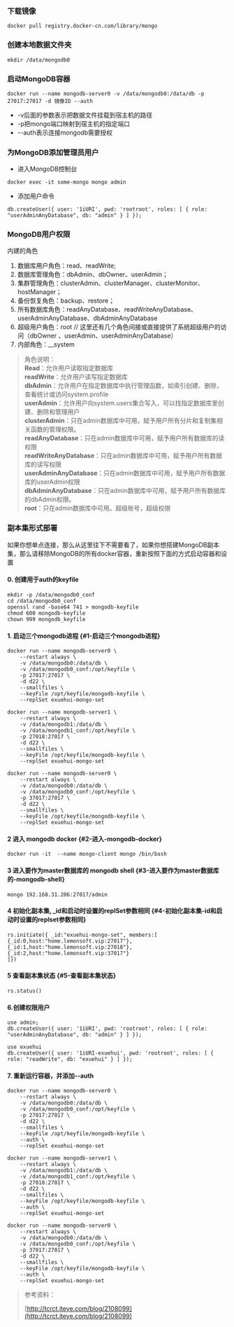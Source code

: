 ### 下载镜像

```
docker pull registry.docker-cn.com/library/mongo
```

### 创建本地数据文件夹

```
mkdir /data/mongodb0
```

### 启动MongoDB容器

```
docker run --name mongodb-server0 -v /data/mongodb0:/data/db -p 27017:27017 -d 镜像ID --auth
```

* -v后面的参数表示把数据文件挂载到宿主机的路径
* -p把mongo端口映射到宿主机的指定端口
* --auth表示连接mongodb需要授权

### 为MongoDB添加管理员用户

* 进入MongoDB控制台

```
docker exec -it some-mongo mongo admin
```

* 添加用户命令

```
db.createUser({ user: '1iURI', pwd: 'rootroot', roles: [ { role: "userAdminAnyDatabase", db: "admin" } ] });
```

### MongoDB用户权限

内建的角色

1. 数据库用户角色：read、readWrite;
2. 数据库管理角色：dbAdmin、dbOwner、userAdmin；
3. 集群管理角色：clusterAdmin、clusterManager、clusterMonitor、hostManager；
4. 备份恢复角色：backup、restore；
5. 所有数据库角色：readAnyDatabase、readWriteAnyDatabase、userAdminAnyDatabase、dbAdminAnyDatabase
6. 超级用户角色：root // 这里还有几个角色间接或直接提供了系统超级用户的访问（dbOwner 、userAdmin、userAdminAnyDatabase）
7. 内部角色：\_\_system

> 角色说明：  
> **Read**：允许用户读取指定数据库  
> **readWrite**：允许用户读写指定数据库  
> **dbAdmin**：允许用户在指定数据库中执行管理函数，如索引创建、删除，查看统计或访问system.profile  
> **userAdmin**：允许用户向system.users集合写入，可以找指定数据库里创建、删除和管理用户  
> **clusterAdmin**：只在admin数据库中可用，赋予用户所有分片和复制集相关函数的管理权限。  
> **readAnyDatabase**：只在admin数据库中可用，赋予用户所有数据库的读权限  
> **readWriteAnyDatabase**：只在admin数据库中可用，赋予用户所有数据库的读写权限  
> **userAdminAnyDatabase**：只在admin数据库中可用，赋予用户所有数据库的userAdmin权限  
> **dbAdminAnyDatabase**：只在admin数据库中可用，赋予用户所有数据库的dbAdmin权限。  
> **root**：只在admin数据库中可用。超级账号，超级权限

### 副本集形式部署

如果你想单点连接，那么从这里往下不需要看了，如果你想搭建MongoDB副本集，那么请移除MongoDB的所有docker容器，重新按照下面的方式启动容器和设置

#### 0. 创建用于auth的keyfile

```
mkdir -p /data/mongodb0_conf
cd /data/mongodb0_conf
openssl rand -base64 741 > mongodb-keyfile  
chmod 600 mongodb-keyfile
chown 999 mongodb_keyfile
```

#### 1. 启动三个mongodb进程 {#1-启动三个mongodb进程}

```
docker run --name mongodb-server0 \
    --restart always \
    -v /data/mongodb0:/data/db \
    -v /data/mongodb0_conf:/opt/keyfile \
    -p 27017:27017 \
    -d d22 \
    --smallfiles \
    --keyFile /opt/keyfile/mongodb-keyfile \
    --replSet exuehui-mongo-set 

docker run --name mongodb-server1 \
    --restart always \
    -v /data/mongodb1:/data/db \
    -v /data/mongodb1_conf:/opt/keyfile \
    -p 27018:27017 \
    -d d22 \
    --smallfiles \
    --keyFile /opt/keyfile/mongodb-keyfile \
    --replSet exuehui-mongo-set

docker run --name mongodb-server0 \
    --restart always \
    -v /data/mongodb0:/data/db \
    -v /data/mongodb0_conf:/opt/keyfile \
    -p 37017:27017 \
    -d d22 \
    --smallfiles \
    --keyFile /opt/keyfile/mongodb-keyfile \
    --replSet exuehui-mongo-set
```

#### 2 进入 mongodb docker {#2-进入-mongodb-docker}

```
docker run -it  --name mongo-client mongo /bin/bash
```

#### 3 进入要作为master数据库的 mongodb shell {#3-进入要作为master数据库的-mongodb-shell}

```
mongo 192.168.31.206:27017/admin
```

#### 4 初始化副本集, \_id和启动时设置的replSet参数相同 {#4-初始化副本集-id和启动时设置的replset参数相同}

```
rs.initiate({ _id:"exuehui-mongo-set", members:[
{_id:0,host:"home.lemonsoft.vip:27017"}, {_id:1,host:"home.lemonsoft.vip:27018"}, {_id:2,host:"home.lemonsoft.vip:37017"}
]})
```

#### 5 查看副本集状态 {#5-查看副本集状态}

```
rs.status()
```

#### 6.创建权限用户

```
use admin;
db.createUser({ user: '1iURI', pwd: 'rootroot', roles: [ { role: "userAdminAnyDatabase", db: "admin" } ] });

use exuehui
db.createUser({ user: '1iURI-exuehui', pwd: 'rootroot', roles: [ { role: "readWrite", db: "exuehui" } ] });
```

#### 7. 重新运行容器，并添加--auth

```
docker run --name mongodb-server0 \
    --restart always \
    -v /data/mongodb0:/data/db \
    -v /data/mongodb0_conf:/opt/keyfile \
    -p 27017:27017 \
    -d d22 \
    --smallfiles \
    --keyFile /opt/keyfile/mongodb-keyfile \
    --auth \
    --replSet exuehui-mongo-set 

docker run --name mongodb-server1 \
    --restart always \
    -v /data/mongodb1:/data/db \
    -v /data/mongodb1_conf:/opt/keyfile \
    -p 27018:27017 \
    -d d22 \
    --smallfiles \
    --keyFile /opt/keyfile/mongodb-keyfile \
    --auth \
    --replSet exuehui-mongo-set

docker run --name mongodb-server0 \
    --restart always \
    -v /data/mongodb0:/data/db \
    -v /data/mongodb0_conf:/opt/keyfile \
    -p 37017:27017 \
    -d d22 \
    --smallfiles \
    --keyFile /opt/keyfile/mongodb-keyfile \
    --auth \
    --replSet exuehui-mongo-set
```

> 参考资料：
>
> [http://tcrct.iteye.com/blog/2108099](http://tcrct.iteye.com/blog/2108099)



